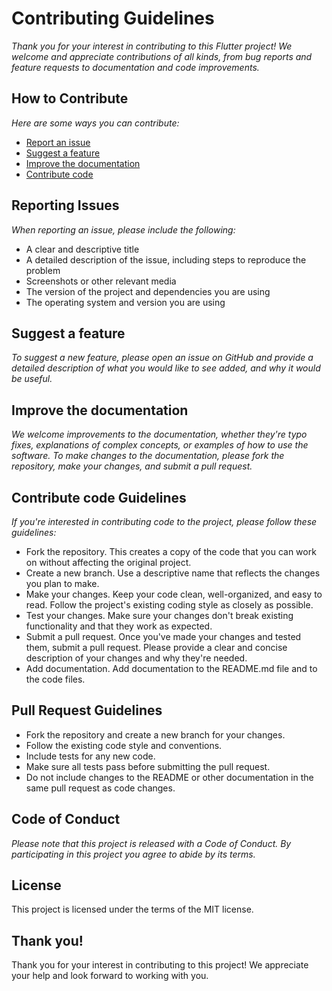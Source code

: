 # Contributing Guidelines 
*Thank you for your interest in contributing to this Flutter project! We welcome and appreciate contributions of all kinds, from bug reports and feature requests to documentation and code improvements.*

## How to Contribute
*Here are some ways you can contribute:*
- [Report an issue](https://docs.github.com/en/issues/tracking-your-work-with-issues/creating-an-issue)
- [Suggest a feature](CONTRIBUTING.md)
- [Improve the documentation](README.md)
- [Contribute code](CODE_OF_CONDUCT.md)

## Reporting Issues
*When reporting an issue, please include the following:*
- A clear and descriptive title
- A detailed description of the issue, including steps to reproduce the problem
- Screenshots or other relevant media
- The version of the project and dependencies you are using
- The operating system and version you are using

## Suggest a feature
*To suggest a new feature, please open an issue on GitHub and provide a detailed description of what you would like to see added, and why it would be useful.*

## Improve the documentation
*We welcome improvements to the documentation, whether they're typo fixes, explanations of complex concepts, or examples of how to use the software. To make changes to the documentation, please fork the repository, make your changes, and submit a pull request.*

## Contribute code Guidelines
*If you're interested in contributing code to the project, please follow these guidelines:*

- Fork the repository. This creates a copy of the code that you can work on without affecting the original project.
- Create a new branch. Use a descriptive name that reflects the changes you plan to make.
- Make your changes. Keep your code clean, well-organized, and easy to read. Follow the project's existing coding style as closely as possible.
- Test your changes. Make sure your changes don't break existing functionality and that they work as expected.
- Submit a pull request. Once you've made your changes and tested them, submit a pull request. Please provide a clear and concise description of your changes and why they're needed.
- Add documentation. Add documentation to the README.md file and to the code files.

## Pull Request Guidelines
- Fork the repository and create a new branch for your changes.
- Follow the existing code style and conventions.
- Include tests for any new code.
- Make sure all tests pass before submitting the pull request.
- Do not include changes to the README or other documentation in the same pull request as code changes.

## Code of Conduct
*Please note that this project is released with a Code of Conduct. By participating in this project you agree to abide by its terms.*

## License
This project is licensed under the terms of the MIT license.

## Thank you!
Thank you for your interest in contributing to this project! We appreciate your help and look forward to working with you.
